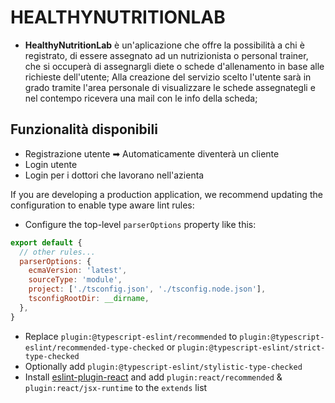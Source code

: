 # HEALTHYNUTRITIONLAB

* **HealthyNutritionLab** è un'aplicazione che offre la possibilità a chi è registrato, di essere assegnato ad un nutrizionista o personal trainer, che si occuperà di assegnargli diete o schede d'allenamento in base alle richieste dell'utente; Alla creazione del servizio scelto l'utente sarà in grado tramite l'area personale di visualizzare le schede assegnategli e nel contempo ricevera una mail con le info della scheda;

## Funzionalità disponibili 
    
- Registrazione utente ➡ Automaticamente diventerà un cliente
- Login utente
- Login per i dottori che lavorano nell'azienta


If you are developing a production application, we recommend updating the configuration to enable type aware lint rules:

- Configure the top-level `parserOptions` property like this:

```js
export default {
  // other rules...
  parserOptions: {
    ecmaVersion: 'latest',
    sourceType: 'module',
    project: ['./tsconfig.json', './tsconfig.node.json'],
    tsconfigRootDir: __dirname,
  },
}
```

- Replace `plugin:@typescript-eslint/recommended` to `plugin:@typescript-eslint/recommended-type-checked` or `plugin:@typescript-eslint/strict-type-checked`
- Optionally add `plugin:@typescript-eslint/stylistic-type-checked`
- Install [eslint-plugin-react](https://github.com/jsx-eslint/eslint-plugin-react) and add `plugin:react/recommended` & `plugin:react/jsx-runtime` to the `extends` list
